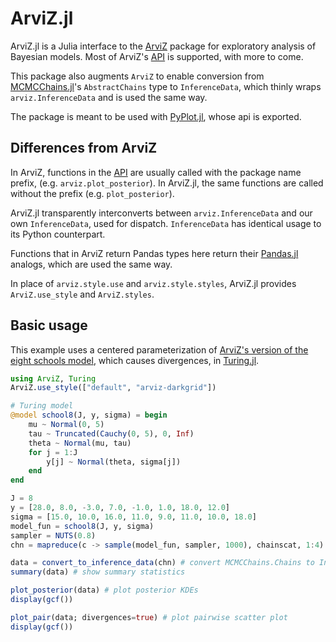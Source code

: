 # ArviZ.jl

ArviZ.jl is a Julia interface to the
[ArviZ](https://arviz-devs.github.io/arviz/) package for exploratory analysis
of Bayesian models. Most of ArviZ's
[API](https://arviz-devs.github.io/arviz/api.html) is supported, with more to
come.

This package also augments `ArviZ` to enable conversion from
[MCMCChains.jl](https://github.com/TuringLang/MCMCChains.jl)'s
`AbstractChains` type to `InferenceData`, which thinly wraps
`arviz.InferenceData` and is used the same way.

The package is meant to be used with
[PyPlot.jl](https://github.com/JuliaPy/PyPlot.jl), whose api is exported.

## Differences from ArviZ

In ArviZ, functions in the [API](https://arviz-devs.github.io/arviz/api.html)
are usually called with the package name prefix, (e.g. `arviz.plot_posterior`).
In ArviZ.jl, the same functions are called without the prefix
(e.g. `plot_posterior`).

ArviZ.jl transparently interconverts between `arviz.InferenceData` and
our own `InferenceData`, used for dispatch. `InferenceData` has identical usage
to its Python counterpart.

Functions that in ArviZ return Pandas types here return their
[Pandas.jl](https://github.com/JuliaPy/Pandas.jl) analogs, which are used the
same way.

In place of `arviz.style.use` and `arviz.style.styles`, ArviZ.jl provides
`ArviZ.use_style` and `ArviZ.styles`.

## Basic usage

This example uses a centered parameterization of
[ArviZ's version of the eight schools model](https://arviz-devs.github.io/arviz/notebooks/Introduction.html), which causes divergences, in [Turing.jl](https://turing.ml).

```julia
using ArviZ, Turing
ArviZ.use_style(["default", "arviz-darkgrid"])

# Turing model
@model school8(J, y, sigma) = begin
    mu ~ Normal(0, 5)
    tau ~ Truncated(Cauchy(0, 5), 0, Inf)
    theta ~ Normal(mu, tau)
    for j = 1:J
        y[j] ~ Normal(theta, sigma[j])
    end
end

J = 8
y = [28.0, 8.0, -3.0, 7.0, -1.0, 1.0, 18.0, 12.0]
sigma = [15.0, 10.0, 16.0, 11.0, 9.0, 11.0, 10.0, 18.0]
model_fun = school8(J, y, sigma)
sampler = NUTS(0.8)
chn = mapreduce(c -> sample(model_fun, sampler, 1000), chainscat, 1:4) # 4 chains

data = convert_to_inference_data(chn) # convert MCMCChains.Chains to InferenceData
summary(data) # show summary statistics

plot_posterior(data) # plot posterior KDEs
display(gcf())

plot_pair(data; divergences=true) # plot pairwise scatter plot
display(gcf())
```

